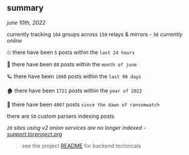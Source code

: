 
## summary
_june 10th, 2022_

currently tracking `104` groups across `150` relays & mirrors - _`56` currently online_

⏲ there have been `5` posts within the `last 24 hours`

🦈 there have been `88` posts within the `month of june`

🪐 there have been `1060` posts within the `last 90 days`

🏚 there have been `1721` posts within the `year of 2022`

🦕 there have been `4007` posts `since the dawn of ransomwatch`

there are `50` custom parsers indexing posts

_`20` sites using v2 onion services are no longer indexed - [support.torproject.org](https://support.torproject.org/onionservices/v2-deprecation/)_

> see the project [README](https://github.com/joshhighet/ransomwatch#ransomwatch--) for backend technicals
